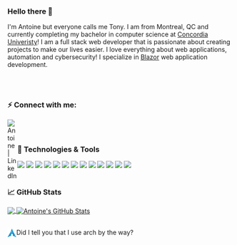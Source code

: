 ### Hello there 👋

I'm Antoine but everyone calls me Tony. I am from Montreal, QC and currently completing my bachelor in computer science at [Concordia Univeristy](https://www.concordia.ca/)! I am a full stack web developer that is passionate about creating projects to make our lives easier. I love everything about web applications, automation and cybersecurity! I specialize in [Blazor](https://dotnet.microsoft.com/apps/aspnet/web-apps/blazor) web application development.

<br/>
<br/>

### ⚡ Connect with me:

[<img align="left" alt="Antoine | LinkedIn" width="22px" src="https://cdn.jsdelivr.net/npm/simple-icons@v3/icons/linkedin.svg" />](https://www.linkedin.com/in/antoine-poulin/)

<br/>
<br/>

### 🔧 Technologies & Tools

<img src="https://cdn.jsdelivr.net/gh/devicons/devicon/icons/html5/html5-original.svg" />
<img src="https://cdn.jsdelivr.net/gh/devicons/devicon/icons/css3/css3-original.svg" />
<img src="https://cdn.jsdelivr.net/gh/devicons/devicon/icons/javascript/javascript-original.svg" />
<img src="https://cdn.jsdelivr.net/gh/devicons/devicon/icons/csharp/csharp-original.svg" />
<img src="https://cdn.jsdelivr.net/gh/devicons/devicon/icons/java/java-original.svg" />
<img src="https://cdn.jsdelivr.net/gh/devicons/devicon/icons/python/python-original.svg" />
<img src="https://cdn.jsdelivr.net/gh/devicons/devicon/icons/microsoftsqlserver/microsoftsqlserver-plain.svg" />
<img src="https://cdn.jsdelivr.net/gh/devicons/devicon/icons/mysql/mysql-original.svg" />
<img src="https://cdn.jsdelivr.net/gh/devicons/devicon/icons/unity/unity-original.svg" />
<img src="https://cdn.jsdelivr.net/gh/devicons/devicon/icons/vscode/vscode-original.svg" />
<img src="https://cdn.jsdelivr.net/gh/devicons/devicon/icons/git/git-original.svg" />
<img src="https://cdn.jsdelivr.net/gh/devicons/devicon/icons/github/github-original.svg" />
<img src="https://cdn.jsdelivr.net/gh/devicons/devicon/icons/linux/linux-original.svg" />

<br/>
<br/>

### 📈 GitHub Stats

<a href="https://github.com/Dwarf1er/Dwarf1er">
  <img align="center" src="https://github-readme-stats.vercel.app/api/top-langs/?username=Dwarf1er&title_color=ffffff&text_color=c9cacc&icon_color=2bbc8a&bg_color=1d1f21" />
</a>

<a href="https://github.com/Dwarf1er/Dwarf1er">
  <img align="center" src="https://github-readme-stats.vercel.app/api?username=Dwarf1er&show_icons=true&line_height=27&count_private=true&title_color=ffffff&text_color=c9cacc&icon_color=2bbc8a&bg_color=1d1f21" alt="Antoine's GitHub Stats" />
</a>

<br/>
<br/>

Did I tell you that I use arch by the way? <img align="left" alt="Arch Linux" width="20x" src="https://github.com/github/explore/blob/bf9c50ef4444d03a559ffd7fed6b77e38ba91260/topics/archlinux/archlinux.png" />
